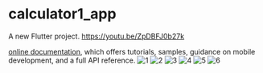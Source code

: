 # calculator1_app

A new Flutter project.
https://youtu.be/ZpDBFJ0b27k

[online documentation](https://docs.flutter.dev/), which offers tutorials,
samples, guidance on mobile development, and a full API reference.
![1](https://github.com/teddyasfaw/Calaculator-Flutter_App/assets/150118893/8f8f7564-d10b-4a68-9f42-af99f7f77f22)
![2](https://github.com/teddyasfaw/Calaculator-Flutter_App/assets/150118893/3fa73c69-4753-438f-8657-fb55809e3b03)
![3](https://github.com/teddyasfaw/Calaculator-Flutter_App/assets/150118893/9851f0bc-f692-485d-8929-35ed73d9816d)
![4](https://github.com/teddyasfaw/Calaculator-Flutter_App/assets/150118893/9875e730-4e1a-4059-82c5-6551d6c8a274)
![5](https://github.com/teddyasfaw/Calaculator-Flutter_App/assets/150118893/3c714cc2-439d-4248-bcb2-6168ac051177)
![6](https://github.com/teddyasfaw/Calaculator-Flutter_App/assets/150118893/59e092fe-e4b0-412a-bfef-78389da290ee)
